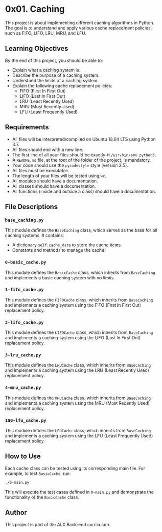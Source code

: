 # 0x01. Caching

This project is about implementing different caching algorithms in Python. The goal is to understand and apply various cache replacement policies, such as FIFO, LIFO, LRU, MRU, and LFU.

## Learning Objectives

By the end of this project, you should be able to:

- Explain what a caching system is.
- Describe the purpose of a caching system.
- Understand the limits of a caching system.
- Explain the following cache replacement policies:
  - FIFO (First In First Out)
  - LIFO (Last In First Out)
  - LRU (Least Recently Used)
  - MRU (Most Recently Used)
  - LFU (Least Frequently Used)

## Requirements

- All files will be interpreted/compiled on Ubuntu 18.04 LTS using Python 3.7.
- All files should end with a new line.
- The first line of all your files should be exactly `#!/usr/bin/env python3`.
- A `README.md` file, at the root of the folder of the project, is mandatory.
- Your code should use the `pycodestyle` style (version 2.5).
- All files must be executable.
- The length of your files will be tested using `wc`.
- All modules should have a documentation.
- All classes should have a documentation.
- All functions (inside and outside a class) should have a documentation.

## File Descriptions

### `base_caching.py`

This module defines the `BaseCaching` class, which serves as the base for all caching systems. It contains:
- A dictionary `self.cache_data` to store the cache items.
- Constants and methods to manage the cache.

### `0-basic_cache.py`

This module defines the `BasicCache` class, which inherits from `BaseCaching` and implements a basic caching system with no limits.

### `1-fifo_cache.py`

This module defines the `FIFOCache` class, which inherits from `BaseCaching` and implements a caching system using the FIFO (First In First Out) replacement policy.

### `2-lifo_cache.py`

This module defines the `LIFOCache` class, which inherits from `BaseCaching` and implements a caching system using the LIFO (Last In First Out) replacement policy.

### `3-lru_cache.py`

This module defines the `LRUCache` class, which inherits from `BaseCaching` and implements a caching system using the LRU (Least Recently Used) replacement policy.

### `4-mru_cache.py`

This module defines the `MRUCache` class, which inherits from `BaseCaching` and implements a caching system using the MRU (Most Recently Used) replacement policy.

### `100-lfu_cache.py`

This module defines the `LFUCache` class, which inherits from `BaseCaching` and implements a caching system using the LFU (Least Frequently Used) replacement policy.

## How to Use

Each cache class can be tested using its corresponding main file. For example, to test `BasicCache`, run:

```sh
./0-main.py
```

This will execute the test cases defined in `0-main.py` and demonstrate the functionality of the `BasicCache` class.

## Author

This project is part of the ALX Back-end curriculum.
```
